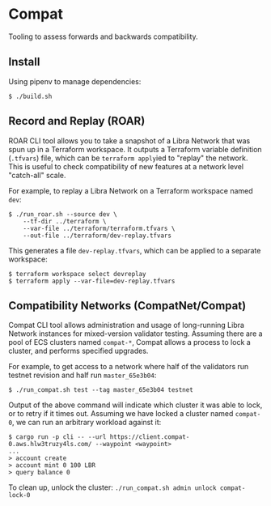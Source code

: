 # Compat

Tooling to assess forwards and backwards compatibility.

## Install

Using pipenv to manage dependencies:

```
$ ./build.sh
```

## Record and Replay (ROAR)

ROAR CLI tool allows you to take a snapshot of a Libra Network that was spun up in a Terraform workspace. It outputs
a Terraform variable definition (`.tfvars`) file, which can be `terraform apply`ied to "replay" the network. This is
useful to check compatibility of new features at a network level "catch-all" scale.

For example, to replay a Libra Network on a Terraform workspace named `dev`:

```
$ ./run_roar.sh --source dev \
    --tf-dir ../terraform \
    --var-file ../terraform/terraform.tfvars \
    --out-file ../terraform/dev-replay.tfvars
```

This generates a file `dev-replay.tfvars`, which can be applied to a separate workspace:

```
$ terraform workspace select devreplay
$ terraform apply --var-file=dev-replay.tfvars
```

## Compatibility Networks (CompatNet/Compat)

Compat CLI tool allows administration and usage of long-running Libra Network instances for mixed-version validator testing. Assuming
there are a pool of ECS clusters named `compat-*`, Compat allows a process to lock a cluster, and performs specified upgrades.

For example, to get access to a network where half of the validators run testnet revision and half run `master_65e3b04`:

```
$ ./run_compat.sh test --tag master_65e3b04 testnet
```

Output of the above command will indicate which cluster it was able to lock, or to retry if it times out. Assuming we have locked a cluster
named `compat-0`, we can run an arbitrary workload against it:

```
$ cargo run -p cli -- --url https://client.compat-0.aws.hlw3truzy4ls.com/ --waypoint <waypoint>
...
> account create
> account mint 0 100 LBR
> query balance 0
```

To clean up, unlock the cluster: `./run_compat.sh admin unlock compat-lock-0`
